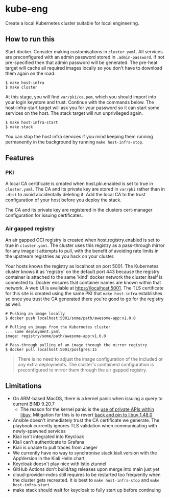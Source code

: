 # kube-eng

Create a local Kubernetes cluster suitable for local engineering.

## How to run this

Start docker. Consider making customisations in `cluster.yaml`. All services
are preconfigured with an admin password stored in `.admin-password`. If not
pre-specified then that admin password will be generated. The pre-heat target will cache all
required images locally so you don't have to download them again on the road.

```shell
$ make host-infra
$ make cluster
```

At this stage, you will find `var/pki/ca.pem`, which you should import into your login keystore and trust. Continue with the commands below. The host-infra-start target will ask you for your password
so it can start some services on the host. The stack target will run unprivileged again.

```shell
$ make host-infra-start
$ make stack
```

You can stop the host infra services if you mind keeping them running permanently in the background by running `make host-infra-stop`.

## Features

### PKI

A local CA certificate is created when host.pki.enabled is set to true in `cluster.yaml`. The CA and its private key
are stored in `var/pki` rather than in `.dist` to avoid accidentally deleting it. Add the local CA to the trust configuration
of your host before you deploy the stack.

The CA and its private key are registered in the clusters cert-manager configuration for issuing certificates.

### Air gapped registry

An air gapped OCI registry is created when host.registry.enabled is set to true in `cluster.yaml`. The cluster uses this
registry as a pass-through mirror for any image it attempts to pull, with the benefit of avoiding rate limits in the 
upstream registries as you hack on your cluster. 

Your hosts knows the registry as localhost on port 5001. The Kubernetes cluster knows it as 'registry' on the default 
port 443 because the registry container is attached to the same 'kind' docker network the cluster itself is connected to. 
Docker ensures that container names are known within that network.
A web UI is available at [https://localhost:5001](https://localhost:5001). The TLS certificate for this site is created using the same PKI that
`make host-infra` establishes so once you trust the CA generated there you're good to go for the registry as well.

```shell
# Pushing an image locally
$ docker push localhost:5001/some/path/awesome-app:v1.0.0

# Pulling an image from the Kubernetes cluster
... some deployment.yaml
image: registry/some/path/awesome-app:v1.0.0

# Pass-through pulling of an image through the mirror registry
$ docker pull localhost:5001/postgres:15
```

> There is no need to adjust the image configuration of the included or any extra deployments. The cluster's containerd
> configuration is preconfigured to mirror them through the air gapped registry.

## Limitations

* On ARM-based MacOS, there is a kernel panic when issuing a query to current BIND 9.20.7
  * The reason for the kernel panic is the [use of private APIs within libuv](https://github.com/libuv/libuv/issues/4594). Mitigation for this is to revert [back and pin to libuv 1.48.0](https://delaat.net/setup/#mozTocId756945)
* Ansible doesn't immediately trust the CA certificate we generate. The playbook currently ignores TLS validation when communicating with newly-spawned services
* Kiali isn't integrated into Keycloak
* Kiali can't authenticate to Grafana
* Kiali is unable to pull traces from Jaeger
* We currently have no way to synchronise stack.kiali.version with the AppVersion in the Kiali Helm chart
* Keycloak doesn't play nice with Istio ztunnel
* GitHub Actions don't build/tag releases upon merge into main just yet
* cloud-provider-mdns still requires to be restarted too frequently when the cluster gets recreated. It is best to `make host-infra-stop` and `make host-infra-start`
* make stack should wait for keycloak to fully start up before continuing
